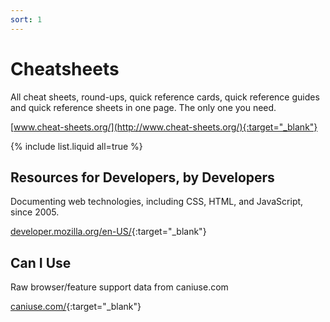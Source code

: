 ```yaml
---
sort: 1
---
```


# Cheatsheets

All cheat sheets, round-ups, quick reference cards, quick reference guides and quick reference sheets in one page. The only one you need.

[www.cheat-sheets.org/](http://www.cheat-sheets.org/){:target="_blank"}

{% include list.liquid all=true %}

## Resources for Developers, by Developers

Documenting web technologies, including CSS, HTML, and JavaScript, since 2005.

[developer.mozilla.org/en-US/](http://developer.mozilla.org/en-US/){:target="_blank"}

## Can I Use

Raw browser/feature support data from caniuse.com

[caniuse.com/](http://caniuse.com/){:target="_blank"}


